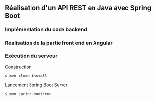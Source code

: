 ## Réalisation d'un API REST en Java avec Spring Boot 

### Implémentation du code backend 

### Réalisation de la partie front end en Angular

### Exécution du serveur 
Construction 

    $ mvn clean install
  
Lancement Spring Boot Server 

    $ mvn spring-boot:run 


